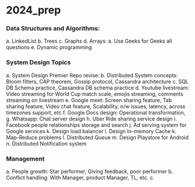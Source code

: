 # 2024_prep

### Data Structures and Algorithms:
a. LinkedList
b. Trees
c. Graphs
d. Arrays:
   a. Use Geeks for Geeks all questions
e. Dynamic programming   

### System Design Topics
  a. System Design Premier Repo revise:
  b. Distributed System concepts: Bloom filters, CAP theorem, Gossip protocol, Cassandra architecture
  c. SQL DB Schema practice, Cassandra DB schema practice
  d. Youtube livestream: Video streaming for World Cup match scale, emojis streaming, comments streaming on livestream
  e. Google meet: Screen sharing feature, Tab sharing feature, Video chat feature, Scalability, n/w issues, latency, across timezones support, etc
  f. Google Docs design: Operational transformation,  
  g. Whatsapp: Chat server design
  h. Uber Ride sharing service design
  i. Facebook people relationships storage and search
  j. Ad serving system for Google services
  k. Design load balancer
  l. Design In-memory Cache
  k. Map-Reduce problems
  l. Distributed Queue
  m. Design Playstore for Android
  n. Distributed Notification system


  ### Management
  a. People growth: Star performer, Giving feedback, poor performer
  b. Conflict handling: With Manager, product Manager, TL, etc.
  c. 
  

